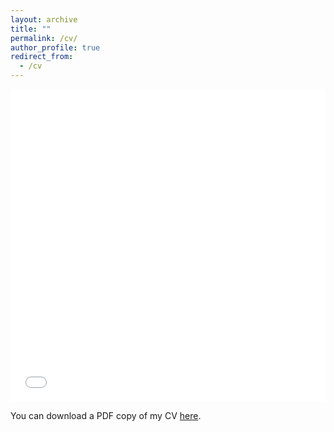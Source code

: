 ```yaml
---
layout: archive
title: ""
permalink: /cv/
author_profile: true
redirect_from:
  - /cv
---
```


<!---
comments
--->

<iframe src="/files/pdf/my_CV.pdf" width="100%" height="500" frameborder="no" border="0" marginwidth="0" marginheight="0"></iframe>


You can download a PDF copy of my CV [here](/files/pdf/my_CV.pdf).


